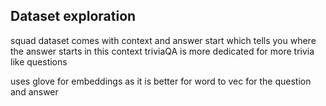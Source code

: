 ## Dataset exploration 
squad dataset comes with context and answer start which tells you where the answer starts in this context
triviaQA is more dedicated for more trivia like questions

uses glove for embeddings as it is better for word to vec for the question and answer
